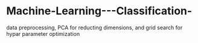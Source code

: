# Machine-Learning---Classification-
data preprocessing, PCA for reducting dimensions, and grid search for hypar parameter optimization

